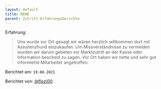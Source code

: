 ```yaml
---
layout: default
title: REWE
parent: Zutritt-Erfahrungsberichte
---
```


Erfahrung: 

> Uns wurde vor Ort gesagt wir wären herzlich willkommen dort mit Assistenzhund einzukaufen. 
> Um Missverständnisse zu vermeiden wurden wir darum gebeten vor Marktzutritt an der Kasse oder Information bescheid zu sagen.
> Vor Ort haben wir nette und sehr gut informierte Mitarbeiter angetroffen.


Berichtet am: `19.08.2021`

Berichtet von: [@flozi00](https://github.com/flozi00)
